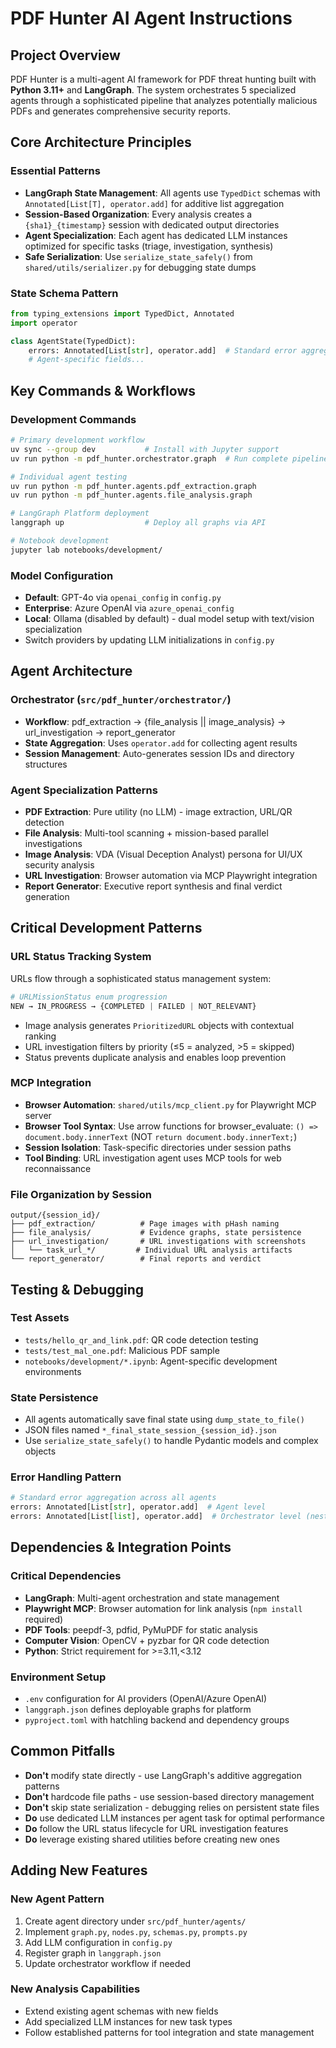 # PDF Hunter AI Agent Instructions

## Project Overview

PDF Hunter is a multi-agent AI framework for PDF threat hunting built with **Python 3.11+** and **LangGraph**. The system orchestrates 5 specialized agents through a sophisticated pipeline that analyzes potentially malicious PDFs and generates comprehensive security reports.

## Core Architecture Principles

### Essential Patterns
- **LangGraph State Management**: All agents use `TypedDict` schemas with `Annotated[List[T], operator.add]` for additive list aggregation
- **Session-Based Organization**: Every analysis creates a `{sha1}_{timestamp}` session with dedicated output directories
- **Agent Specialization**: Each agent has dedicated LLM instances optimized for specific tasks (triage, investigation, synthesis)
- **Safe Serialization**: Use `serialize_state_safely()` from `shared/utils/serializer.py` for debugging state dumps

### State Schema Pattern
```python
from typing_extensions import TypedDict, Annotated
import operator

class AgentState(TypedDict):
    errors: Annotated[List[str], operator.add]  # Standard error aggregation
    # Agent-specific fields...
```

## Key Commands & Workflows

### Development Commands
```bash
# Primary development workflow
uv sync --group dev           # Install with Jupyter support
uv run python -m pdf_hunter.orchestrator.graph  # Run complete pipeline

# Individual agent testing
uv run python -m pdf_hunter.agents.pdf_extraction.graph
uv run python -m pdf_hunter.agents.file_analysis.graph

# LangGraph Platform deployment
langgraph up                  # Deploy all graphs via API

# Notebook development
jupyter lab notebooks/development/
```

### Model Configuration
- **Default**: GPT-4o via `openai_config` in `config.py`
- **Enterprise**: Azure OpenAI via `azure_openai_config`
- **Local**: Ollama (disabled by default) - dual model setup with text/vision specialization
- Switch providers by updating LLM initializations in `config.py`

## Agent Architecture

### Orchestrator (`src/pdf_hunter/orchestrator/`)
- **Workflow**: pdf_extraction → {file_analysis || image_analysis} → url_investigation → report_generator
- **State Aggregation**: Uses `operator.add` for collecting agent results
- **Session Management**: Auto-generates session IDs and directory structures

### Agent Specialization Patterns
- **PDF Extraction**: Pure utility (no LLM) - image extraction, URL/QR detection
- **File Analysis**: Multi-tool scanning + mission-based parallel investigations
- **Image Analysis**: VDA (Visual Deception Analyst) persona for UI/UX security analysis
- **URL Investigation**: Browser automation via MCP Playwright integration
- **Report Generator**: Executive report synthesis and final verdict generation

## Critical Development Patterns

### URL Status Tracking System
URLs flow through a sophisticated status management system:
```python
# URLMissionStatus enum progression
NEW → IN_PROGRESS → {COMPLETED | FAILED | NOT_RELEVANT}
```
- Image analysis generates `PrioritizedURL` objects with contextual ranking
- URL investigation filters by priority (≤5 = analyzed, >5 = skipped)
- Status prevents duplicate analysis and enables loop prevention

### MCP Integration
- **Browser Automation**: `shared/utils/mcp_client.py` for Playwright MCP server
- **Browser Tool Syntax**: Use arrow functions for browser_evaluate: `() => document.body.innerText` (NOT `return document.body.innerText;`)
- **Session Isolation**: Task-specific directories under session paths
- **Tool Binding**: URL investigation agent uses MCP tools for web reconnaissance

### File Organization by Session
```
output/{session_id}/
├── pdf_extraction/          # Page images with pHash naming
├── file_analysis/           # Evidence graphs, state persistence
├── url_investigation/       # URL investigations with screenshots
│   └── task_url_*/         # Individual URL analysis artifacts
└── report_generator/        # Final reports and verdict
```

## Testing & Debugging

### Test Assets
- `tests/hello_qr_and_link.pdf`: QR code detection testing
- `tests/test_mal_one.pdf`: Malicious PDF sample
- `notebooks/development/*.ipynb`: Agent-specific development environments

### State Persistence
- All agents automatically save final state using `dump_state_to_file()`
- JSON files named `*_final_state_session_{session_id}.json`
- Use `serialize_state_safely()` to handle Pydantic models and complex objects

### Error Handling Pattern
```python
# Standard error aggregation across all agents
errors: Annotated[List[str], operator.add]  # Agent level
errors: Annotated[List[list], operator.add]  # Orchestrator level (nested)
```

## Dependencies & Integration Points

### Critical Dependencies
- **LangGraph**: Multi-agent orchestration and state management
- **Playwright MCP**: Browser automation for link analysis (`npm install` required)
- **PDF Tools**: peepdf-3, pdfid, PyMuPDF for static analysis
- **Computer Vision**: OpenCV + pyzbar for QR code detection
- **Python**: Strict requirement for >=3.11,<3.12

### Environment Setup
- `.env` configuration for AI providers (OpenAI/Azure OpenAI)
- `langgraph.json` defines deployable graphs for platform
- `pyproject.toml` with hatchling backend and dependency groups

## Common Pitfalls

- **Don't** modify state directly - use LangGraph's additive aggregation patterns
- **Don't** hardcode file paths - use session-based directory management
- **Don't** skip state serialization - debugging relies on persistent state files  
- **Do** use dedicated LLM instances per agent task for optimal performance
- **Do** follow the URL status lifecycle for URL investigation features
- **Do** leverage existing shared utilities before creating new ones

## Adding New Features

### New Agent Pattern
1. Create agent directory under `src/pdf_hunter/agents/`
2. Implement `graph.py`, `nodes.py`, `schemas.py`, `prompts.py`
3. Add LLM configuration in `config.py`
4. Register graph in `langgraph.json`
5. Update orchestrator workflow if needed

### New Analysis Capabilities
- Extend existing agent schemas with new fields
- Add specialized LLM instances for new task types
- Follow established patterns for tool integration and state management